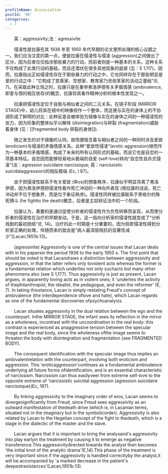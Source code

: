 ```yaml
---
profileName: dissociation
postId: '95'
categories:
  - 7
---
```

‌‌‌‌　　英：aggressivity;法：agressivite


‌‌‌‌　　侵凌性是拉康在其 1936 年至 1950 年代早期的论文里所处理的核心议题之一。我们应当注意的第一点，便是拉康在侵凌性与侵凌 (aggression)之间做出了区分，因为后者仅仅指涉那些暴力的行动，而前者则是一种基本的关系，这种关系不仅构成了此类行动的基础，而且还潜伏在很多其他现象的底层 (见：S 1,117)。因而，拉康指出正如侵凌性存在于那些暴力的行动之中，它也同样存在于那些明显是爱的行动之中：“它构成了慈善家、空想家、教育家乃至改革家的活动之基础”(E, 7)。在采取此种立场之时，拉康只是在重申弗洛伊德有关矛盾情感 (ambivalence, 即爱与恨的相互依存)的概念，拉康将其看作精神分析的根本性发现之一。

‌‌‌‌　　拉康把侵凌性定位于自我与相似者之间的二元关系。在镜子阶段 (MIRROR STAGE)中，幼儿将其在镜中的映像视作一个整体，而这便与实在的身体上的不协调形成了鲜明的对比：此种反差会被体验为镜像与实在的身体之间的一种侵凌性的张力，因为形象的整体似乎以解体 (disintegration)与碎裂 (fragmentation)威胁着身体 (见：[[fragmented body 碎裂的身体]]).

‌‌‌‌　　随之发生的对于镜像的认同，故而便隐含着与相似者之间的一种同时涉及爱欲 (eroticism)与侵凌的矛盾情感关系。此种“爱欲性侵凌”(erotic aggression)继而作为一种基本的矛盾情感，构成了未来的所有认同形式的基础，而且它也是自恋的一项基本特征。自恋因而能够轻易地从极端的自爱 (self-love)转向“自恋性自杀式侵凌”(法：agression suicidaire narcissique; 英：narcissistic suicidalaggression)的相反极端 (Ec, I 87)。

‌‌‌‌　　由于把侵凌性联系于有关爱欲 (©os)的想象秩序，拉康似乎明显背离了弗洛伊德，因为弗洛伊德把侵凌性看作死亡冲动的一种向外表现 (用拉康的话说，死亡冲动并不位于想象界，而是位于象征秩序)。侵凌性同样被拉康联系于黑格尔的殊死搏斗 (he fightto the death)概念，后者是主奴辩证法中的一个阶段。

‌‌‌‌　　拉康认为，重要的是通过促使分析者的侵凌性作为负性转移而呈现，从而使分析者的侵凌性在治疗的早期发动。于是，这一指向分析家的侵凌性就变成了“分析戏剧的最初扭结”(E, 14)。治疗的此一时期是十分重要的，因为倘若侵凌性得到分析家正确的处理，伴随而来的就会是“病人最深层阻抗的显著性减少”(Lacan,1951b:13)。


‌‌‌‌　　(agressivite) Aggressivity is one of the central issues that Lacan deals with in his papersin the period 1936 to the early 1950 s. The first point that should be noted is that Lacandraws a distinction between aggressivity and aggression, in that the latter refers only toviolent acts whereas the former is a fundamental relation which underlies not only suchacts but many other phenomena also (see S 1,177). Thus aggressivity is just as present, Lacan argues, in apparently loving acts as in violent ones; it 'underlies the activity of thephilanthropist, the idealist, the pedagogue, and even the reformer' (E, 7). In taking thisstance, Lacan is simply restating Freud's concept of ambivalence (the interdependence oflove and hate), which Lacan regards as one of the fundamental discoveries ofpsychoanalysis.

‌‌‌‌　　Lacan situates aggressivity in the dual relation between the ego and the counterpart. Inthe MIRROR STAGE, the infant sees its reflection in the mirror as a wholeness, incontrast with the uncoordination in the real body: this contrast is experienced as anaggressive tension between the specular image and the real body, since the wholeness ofthe image seems to threaten the body with disintegration and fragmentation (see FRAGMENTED BODY).

‌‌‌‌　　The consequent identification with the specular image thus implies an ambivalentrelation with the counterpart, involving both eroticism and aggression. This 'eroticaggression'continues as a fundamental ambivalence underlying all future forms ofidentification, and is an essential characteristic of narcissism. Narcissism can thus easilyveer from extreme self-love to the opposite extreme of 'narcissistic suicidal aggression (agression suicidaire narcissique)(Ec, 187).

‌‌‌‌　　By linking aggressivity to the imaginary order of eros, Lacan seems to divergesignificantly from Freud, since Freud sees aggressivity as an outward manifestation of thedeath drive (which is, in Lacanian terms, situated not in the imaginary but in the symbolicorder). Aggressivity is also related by Lacan to the Hegelian concept of the fight to thedeath, which is a stage in the dialectic of the master and the slave.

‌‌‌‌　　Lacan argues that it is important to bring the analysand's aggressivity into play earlyin the treatment by causing it to emerge as negative transference.This aggressivitydirected towards the analyst then becomes 'the initial knot of the analytic drama'(E,14).This phase of the treatment is very important since if the aggressivity is handled correctlyby the analyst,it will be accompanied by 'a marked decrease in the patient's deepestresistances'(Lacan,1951b:13).

